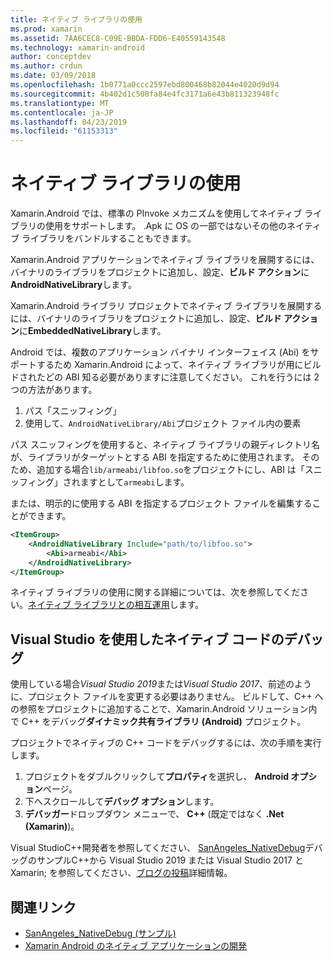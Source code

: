 ```yaml
---
title: ネイティブ ライブラリの使用
ms.prod: xamarin
ms.assetid: 7AA6CEC8-C09E-BBDA-FDD6-E40559143548
ms.technology: xamarin-android
author: conceptdev
ms.author: crdun
ms.date: 03/09/2018
ms.openlocfilehash: 1b0771a0ccc2597ebd800468b82044e4020d9d94
ms.sourcegitcommit: 4b402d1c508fa84e4fc3171a6e43b811323948fc
ms.translationtype: MT
ms.contentlocale: ja-JP
ms.lasthandoff: 04/23/2019
ms.locfileid: "61153313"
---
```

# <a name="using-native-libraries"></a>ネイティブ ライブラリの使用

Xamarin.Android では、標準の PInvoke メカニズムを使用してネイティブ ライブラリの使用をサポートします。 .Apk に OS の一部ではないその他のネイティブ ライブラリをバンドルすることもできます。

Xamarin.Android アプリケーションでネイティブ ライブラリを展開するには、バイナリのライブラリをプロジェクトに追加し、設定、**ビルド アクション**に**AndroidNativeLibrary**します。

Xamarin.Android ライブラリ プロジェクトでネイティブ ライブラリを展開するには、バイナリのライブラリをプロジェクトに追加し、設定、**ビルド アクション**に**EmbeddedNativeLibrary**します。

Android では、複数のアプリケーション バイナリ インターフェイス (Abi) をサポートするため Xamarin.Android によって、ネイティブ ライブラリが用にビルドされたどの ABI 知る必要がありますに注意してください。
これを行うには 2 つの方法があります。

1.  パス「スニッフィング」
1.  使用して、`AndroidNativeLibrary/Abi`プロジェクト ファイル内の要素


パス スニッフィングを使用すると、ネイティブ ライブラリの親ディレクトリ名が、ライブラリがターゲットとする ABI を指定するために使用されます。 そのため、追加する場合`lib/armeabi/libfoo.so`をプロジェクトにし、ABI は「スニッフィング」されますとして`armeabi`します。

または、明示的に使用する ABI を指定するプロジェクト ファイルを編集することができます。

```xml
<ItemGroup>
    <AndroidNativeLibrary Include="path/to/libfoo.so">
        <Abi>armeabi</Abi>
    </AndroidNativeLibrary>
</ItemGroup>
```

ネイティブ ライブラリの使用に関する詳細については、次を参照してください。[ネイティブ ライブラリとの相互運用](https://www.mono-project.com/docs/advanced/pinvoke/)します。

## <a name="debugging-native-code-with-visual-studio"></a>Visual Studio を使用したネイティブ コードのデバッグ

使用している場合*Visual Studio 2019*または*Visual Studio 2017*、前述のように、プロジェクト ファイルを変更する必要はありません。
ビルドして、C++ への参照をプロジェクトに追加することで、Xamarin.Android ソリューション内で C++ をデバッグ**ダイナミック共有ライブラリ (Android)** プロジェクト。

プロジェクトでネイティブの C++ コードをデバッグするには、次の手順を実行します。

1. プロジェクトをダブルクリックして**プロパティ**を選択し、 **Android オプション**ページ。
2. 下へスクロールして**デバッグ オプション**します。
3. **デバッガー**ドロップダウン メニューで、 **C++** (既定ではなく **.Net (Xamarin)**)。

Visual StudioC++開発者を参照してください、 [SanAngeles_NativeDebug](https://developer.xamarin.com/samples/monodroid/SanAngeles_NDK/)デバッグのサンプルC++から Visual Studio 2019 または Visual Studio 2017 と Xamarin; を参照してください、[ブログの投稿](https://blog.xamarin.com/build-and-debug-c-libraries-in-xamarin-android-apps-with-visual-studio-2015/)詳細情報。



## <a name="related-links"></a>関連リンク

- [SanAngeles_NativeDebug (サンプル)](https://developer.xamarin.com/samples/monodroid/SanAngeles_NDK/)
- [Xamarin Android のネイティブ アプリケーションの開発](https://blogs.msdn.microsoft.com/vcblog/2015/02/23/developing-xamarin-android-native-applications/)
